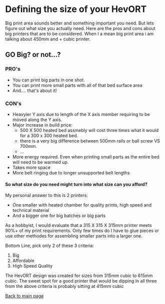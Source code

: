# Defining the size of your HevORT

Big print area sounds better and something important you need. But lets figure out what size you actually need.
Here are the pros and cons about big printers that are to be considered.  When I a mean big print area i am talking about 450mm and + cubic printer.

## GO Big? or not...?
### PRO's
- You can print big parts in one shot.
- You can print more small parts with all of that bed surface area
- And.... that's about it!

### CON's
- Heavyier Y axis due to length of the X axis member requiring to be moved along the Y axis.
- Major increase in build price:
  - 500 X 500 heated bed assmebly will cost three times what it would for a 300 x 300 heated bed.
  - there is a very big difference between 500mm rails or ball screw VS 700mm.
  - ...
- More energy required.  Even when printing small parts as the entire bed will need to be warmed up.
- Takes more space
- More belt ringing due to longer unsupported belt lengths

#### So what size do you need might turn into what size can you afford? 
My personal answer to this is 2 printers:
- One smaller with heated chamber for quality prints, high speed and technical material
- And a bigger one for big batches or big parts

As a hobbyist, I would evaluate that a 315 X 315 X 315mm printer meets 90%+ of my print requirements.  Only few times do I have to glue pieces or use other methodes for assembling smaller parts into a larger one. 

Bottom Line, pick only 2 of these 3 criteria:
1. Big
2. Affordable
3. High Speed Quality

The HevORT design was created for sizes from 315mm cubic to 615mm cubic.  The sweet spot for a good printer that would be dipping in all three from the above criteria is probably sitting at 415mm cubic 

[Back to main page](/README.md)

